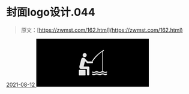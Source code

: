 <!--yml
category: 未分类
date: 0001-01-01 00:00:00
-->

# 封面logo设计.044

> 原文：[https://zwmst.com/162.html](https://zwmst.com/162.html)

   [ <time datetime="2021-08-12T09:21:38+08:00"> 2021-08-12 </time> ](https://zwmst.com/%e5%b0%81%e9%9d%a2logo%e8%ae%be%e8%ae%a1-044)  [![](img/7876b12540af33d8a891df19f0a55e78.png)](https://zwmst.com/wp-content/uploads/2021/08/1628731298-65557adaa76f964.jpeg)